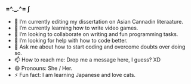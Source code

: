 ### =^._.^= ∫

- 🔭 I’m currently editing my dissertation on Asian Cannadin literaature. 
- 🌱 I’m currently learning how to write video games. 
- 👯 I’m looking to collaborate on writing and fun programming tasks. 
- 🤔 I’m looking for help with how to code better. 
- 💬 Ask me about how to start coding and overcome doubts over doing so. 
- 📫 How to reach me: Drop me a message here, I guess? XD 
- 😄 Pronouns: She / Her. 
- ⚡ Fun fact: I am learning Japanese and love cats. 

